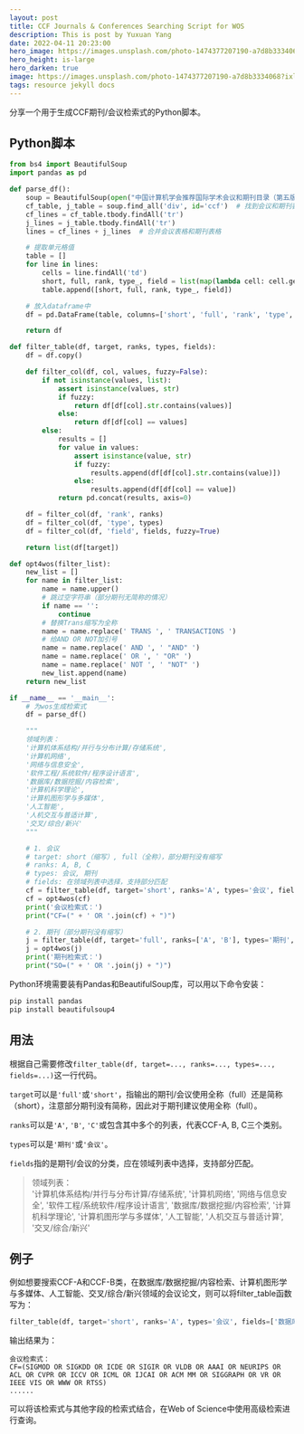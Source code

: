 ```yaml
---
layout: post
title: CCF Journals & Conferences Searching Script for WOS
description: This is post by Yuxuan Yang
date: 2022-04-11 20:23:00
hero_image: https://images.unsplash.com/photo-1474377207190-a7d8b3334068?ixlib=rb-1.2.1&ixid=MnwxMjA3fDB8MHxwaG90by1wYWdlfHx8fGVufDB8fHx8&auto=format&fit=crop&w=1740&q=80
hero_height: is-large
hero_darken: true
image: https://images.unsplash.com/photo-1474377207190-a7d8b3334068?ixlib=rb-1.2.1&ixid=MnwxMjA3fDB8MHxwaG90by1wYWdlfHx8fGVufDB8fHx8&auto=format&fit=crop&w=1740&q=80
tags: resource jekyll docs
---
```


分享一个用于生成CCF期刊/会议检索式的Python脚本。

## Python脚本

```python
from bs4 import BeautifulSoup
import pandas as pd

def parse_df():
    soup = BeautifulSoup(open("中国计算机学会推荐国际学术会议和期刊目录（第五版）.html", encoding='UTF-8'), 'html.parser')
    cf_table, j_table = soup.find_all('div', id='ccf')  # 找到会议和期刊表格
    cf_lines = cf_table.tbody.findAll('tr')
    j_lines = j_table.tbody.findAll('tr')
    lines = cf_lines + j_lines  # 合并会议表格和期刊表格

    # 提取单元格值
    table = []
    for line in lines:
        cells = line.findAll('td')
        short, full, rank, type_, field = list(map(lambda cell: cell.get_text(), cells))
        table.append([short, full, rank, type_, field])

    # 放入dataframe中
    df = pd.DataFrame(table, columns=['short', 'full', 'rank', 'type', 'field'])

    return df

def filter_table(df, target, ranks, types, fields):
    df = df.copy()

    def filter_col(df, col, values, fuzzy=False):
        if not isinstance(values, list):
            assert isinstance(values, str)
            if fuzzy:
                return df[df[col].str.contains(values)]
            else:
                return df[df[col] == values]
        else:
            results = []
            for value in values:
                assert isinstance(value, str)
                if fuzzy:
                    results.append(df[df[col].str.contains(value)])
                else:
                    results.append(df[df[col] == value])
            return pd.concat(results, axis=0)

    df = filter_col(df, 'rank', ranks)
    df = filter_col(df, 'type', types)
    df = filter_col(df, 'field', fields, fuzzy=True)

    return list(df[target])

def opt4wos(filter_list):
    new_list = []
    for name in filter_list:
        name = name.upper()
        # 跳过空字符串（部分期刊无简称的情况）
        if name == '':
            continue
        # 替换Trans缩写为全称
        name = name.replace(' TRANS ', ' TRANSACTIONS ')
        # 给AND OR NOT加引号
        name = name.replace(' AND ', ' "AND" ')
        name = name.replace(' OR ', ' "OR" ')
        name = name.replace(' NOT ', ' "NOT" ')
        new_list.append(name)
    return new_list

if __name__ == '__main__':
    # 为wos生成检索式
    df = parse_df()

    """
    领域列表：
    '计算机体系结构/并行与分布计算/存储系统',
    '计算机网络',
    '网络与信息安全',
    '软件工程/系统软件/程序设计语言',
    '数据库/数据挖掘/内容检索',
    '计算机科学理论',
    '计算机图形学与多媒体',
    '人工智能',
    '人机交互与普适计算',
    '交叉/综合/新兴'
    """

    # 1. 会议
    # target: short（缩写）, full（全称），部分期刊没有缩写
    # ranks: A, B, C
    # types: 会议, 期刊
    # fields: 在领域列表中选择，支持部分匹配
    cf = filter_table(df, target='short', ranks='A', types='会议', fields=['数据库', '人工智能', '多媒体', '交叉'])  # 更改这一行
    cf = opt4wos(cf)
    print('会议检索式：')
    print("CF=(" + ' OR '.join(cf) + ")")

    # 2. 期刊（部分期刊没有缩写）
    j = filter_table(df, target='full', ranks=['A', 'B'], types='期刊', fields=['人工智能', '交叉']) # 更改这一行
    j = opt4wos(j)
    print('期刊检索式：')
    print("SO=(" + ' OR '.join(j) + ")")
```

Python环境需要装有Pandas和BeautifulSoup库，可以用以下命令安装：  
```bash
pip install pandas
pip install beautifulsoup4
```

## 用法

根据自己需要修改`filter_table(df, target=..., ranks=..., types=..., fields=...)`这一行代码。

`target`可以是`'full'`或`'short'`，指输出的期刊/会议使用全称（full）还是简称（short），注意部分期刊没有简称，因此对于期刊建议使用全称（full）。

`ranks`可以是`'A'`, `'B'`, `'C'`或包含其中多个的列表，代表CCF-A, B, C三个类别。

`types`可以是`'期刊'`或`'会议'`。

`fields`指的是期刊/会议的分类，应在领域列表中选择，支持部分匹配。

> 领域列表：  
> '计算机体系结构/并行与分布计算/存储系统', '计算机网络', '网络与信息安全', '软件工程/系统软件/程序设计语言', '数据库/数据挖掘/内容检索', '计算机科学理论', '计算机图形学与多媒体', '人工智能', '人机交互与普适计算', '交叉/综合/新兴'

## 例子

例如想要搜索CCF-A和CCF-B类，在数据库/数据挖掘/内容检索、计算机图形学与多媒体、人工智能、交叉/综合/新兴领域的会议论文，则可以将filter_table函数写为：

```python
filter_table(df, target='short', ranks='A', types='会议', fields=['数据库', '人工智能', '多媒体', '交叉'])
```

输出结果为：

```text
会议检索式：
CF=(SIGMOD OR SIGKDD OR ICDE OR SIGIR OR VLDB OR AAAI OR NEURIPS OR ACL OR CVPR OR ICCV OR ICML OR IJCAI OR ACM MM OR SIGGRAPH OR VR OR IEEE VIS OR WWW OR RTSS)
......
```

可以将该检索式与其他字段的检索式结合，在Web of Science中使用高级检索进行查询。
